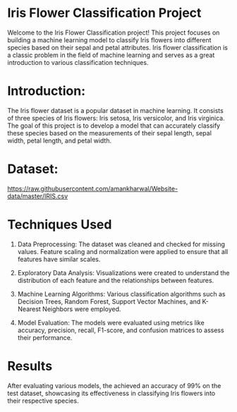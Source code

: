 # Iris Flower Classification Project

Welcome to the Iris Flower Classification project! This project focuses on building a machine learning model to classify Iris flowers into different species based on their sepal and petal attributes. 
Iris flower classification is a classic problem in the field of machine learning and serves as a great introduction to various classification techniques.

# Introduction:
The Iris flower dataset is a popular dataset in machine learning. It consists of three species of Iris flowers: Iris setosa, Iris versicolor, and Iris virginica. 
The goal of this project is to develop a model that can accurately classify these species based on the measurements of their sepal length, sepal width, petal length, and petal width.

# Dataset:
https://raw.githubusercontent.com/amankharwal/Website-data/master/IRIS.csv

# Techniques Used
1. Data Preprocessing: The dataset was cleaned and checked for missing values. Feature scaling and normalization were applied to ensure that all features have similar scales.

2. Exploratory Data Analysis: Visualizations were created to understand the distribution of each feature and the relationships between features.

3. Machine Learning Algorithms: Various classification algorithms such as Decision Trees, Random Forest, Support Vector Machines, and K-Nearest Neighbors were employed.

4. Model Evaluation: The models were evaluated using metrics like accuracy, precision, recall, F1-score, and confusion matrices to assess their performance.

 # Results
After evaluating various models, the achieved an accuracy of 99% on the test dataset, showcasing its effectiveness in classifying Iris flowers into their respective species.
